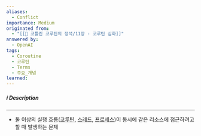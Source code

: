 ```yaml
---
aliases:
  - Conflict
importance: Medium
originated from:
  - "[[📘 코틀린 코루틴의 정석/11장 - 코루틴 심화]]"
answered by:
  - OpenAI
tags:
  - Coroutine
  - 코루틴
  - Terms
  - 주요_개념
learned:
---
```

##### ℹ️ Description
---
- 둘 이상의 실행 흐름([코루틴](코루틴.md), [스레드](스레드.md), [프로세스](프로세스.md))이 동시에 같은 리소스에 접근하려고 할 때 발생하는 문제
